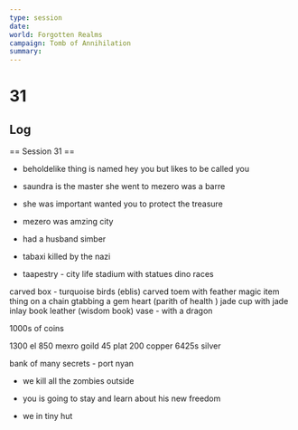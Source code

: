 ```yaml
---
type: session
date:
world: Forgotten Realms
campaign: Tomb of Annihilation
summary:
---
```


# 31

## Log
== Session 31 ==



* beholdelike thing is named hey you but likes to be called you
* saundra is the master  she went to mezero was a barre 
* she was important wanted you to protect the treasure
* mezero was amzing city 
* had a husband simber 
* tabaxi killed by the nazi 

* taapestry - city life stadium with statues dino races 

carved box - turquoise birds  (eblis) 
carved toem with feather magic item
thing on a chain gtabbing a gem heart (parith of health )
jade cup with jade inlay 
book leather (wisdom book)
vase - with a dragon 

1000s of coins

1300 el
850 mexro goild 
45 plat
200 copper
6425s silver


bank of many secrets - port nyan


* we kill all the zombies outside 

* you is going to stay and learn about his new freedom

* we in tiny hut
